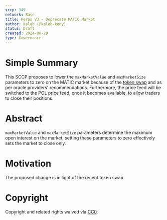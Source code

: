 ```yaml
---
sccp: 349
network: Base
title: Perps V3 - Deprecate MATIC Market
author: Kaleb (@kaleb-keny)
status: Draft
created: 2024-08-29
type: Governance
---
```


# Simple Summary

This SCCP proposes to lower the `maxMarketValue` and `maxMarketSize` parameters to zero on the MATIC market because of the [token swap](https://www.binance.com/en/support/announcement/binance-will-support-the-polygon-matic-token-swap-to-polygon-pol-6a6de383727f4659a3050f7982e1620f?hl=en) and as per oracle providers' recommendations. 
Furthermore, the price feed will be switched to the POL price feed, once it becomes available, to allow traders to close their positions.

# Abstract
`maxMarketValue` and `maxMarketSize` parameters determine the maximum open interest on the market, setting these parameters to zero effectively sets the market to close only.

# Motivation

The proposed change is in light of the recent token swap. 

# Copyright

Copyright and related rights waived via [CC0](https://creativecommons.org/publicdomain/zero/1.0/).



